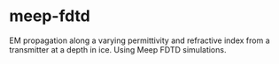 # meep-fdtd
EM propagation along a varying permittivity and refractive index from a transmitter at a depth in ice. Using Meep FDTD simulations.
